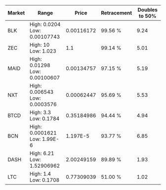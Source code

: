 | Market | Range | Price| Retracement | Doubles to 50% |
| --- | --- | --- | --- | --- |
| BLK | High: 0.0204<br />Low: 0.00107743 | 0.00116172 | 99.56 % | 9.24 |
| ZEC | High: 10<br />Low: 1.023 | 1.1 | 99.14 % | 5.01 |
| MAID | High: 0.01298<br />Low: 0.00100607 | 0.00134757 | 97.15 % | 5.19 |
| NXT | High: 0.006543<br />Low: 0.0003576 | 0.00062447 | 95.69 % | 5.53 |
| BTCD | High: 3.3<br />Low: 0.1784 | 0.35184986 | 94.44 % | 4.94 |
| BCN | High: 0.0001621<br />Low: 1.99E-6 | 1.197E-5 | 93.77 % | 6.85 |
| DASH | High: 6.21<br />Low: 1.52906962 | 2.00249159 | 89.89 % | 1.93 |
| LTC | High: 1.4<br />Low: 0.1708 | 0.77309039 | 51.00 % | 1.02 |
